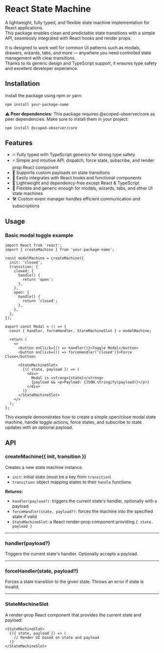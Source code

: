 # React State Machine

A lightweight, fully typed, and flexible state machine implementation for React applications.  
This package enables clean and predictable state transitions with a simple API, seamlessly integrated with React hooks and render props.

It is designed to work well for common UI patterns such as modals, drawers, wizards, tabs, and more — anywhere you need controlled state management with clear transitions.  
Thanks to its generic design and TypeScript support, it ensures type safety and excellent developer experience.

## Installation

Install the package using npm or yarn:

```bash
npm install your-package-name
```

⚠️ **Peer dependencies:** This package requires @scoped-observer/core as peer dependencies.
Make sure to install them in your project:

```
npm install @scoped-observer/core
```

## Features

- 🔥 Fully typed with TypeScript generics for strong type safety
- ⚡ Simple and intuitive API: dispatch, force state, subscribe, and render prop React component
- 🔄 Supports custom payloads on state transitions
- 🎯 Easily integrates with React hooks and functional components
- 🚀 Lightweight and dependency-free except React & TypeScript
- 🔧 Flexible and generic enough for modals, wizards, tabs, and other UI state machines
- 🛠 Custom event manager handles efficient communication and subscriptions

## Usage

### Basic modal toggle example

```tsx
import React from 'react';
import { createMachine } from 'your-package-name';

const modalMachine = createMachine({
  init: 'closed',
  transition: {
    closed: {
      handle() {
        return 'open';
      },
    },
    open: {
      handle() {
        return 'closed';
      },
    },
  },
});

export const Modal = () => {
  const { handler, forceHandler, StateMachineSlot } = modalMachine;

  return (
    <>
      <button onClick={() => handler()}>Toggle Modal</button>
      <button onClick={() => forceHandler('closed')}>Force Close</button>

      <StateMachineSlot>
        {({ state, payload }) => (
          <div>
            Modal is <strong>{state}</strong>
            {payload && <p>Payload: {JSON.stringify(payload)}</p>}
          </div>
        )}
      </StateMachineSlot>
    </>
  );
};
```

This example demonstrates how to create a simple open/close modal state machine, handle toggle actions, force states, and subscribe to state updates with an optional payload.

## API

### createMachine({ init, transition })

Creates a new state machine instance.

- `init`: initial state (must be a key from `transition`)
- `transition`: object mapping states to their `handle` functions

**Returns:**

- `handler(payload?)`: triggers the current state's handler, optionally with a payload
- `forceHandler(state, payload?)`: forces the machine into the specified state if valid
- `StateMachineSlot`: a React render-prop component providing `{ state, payload }`

---

### handler(payload?)

Triggers the current state's handler. Optionally accepts a payload.

---

### forceHandler(state, payload?)

Forces a state transition to the given state. Throws an error if state is invalid.

---

### StateMachineSlot

A render-prop React component that provides the current state and payload:

```tsx
<StateMachineSlot>
  {({ state, payload }) => (
    // Render UI based on state and payload
  )}
</StateMachineSlot>
```
